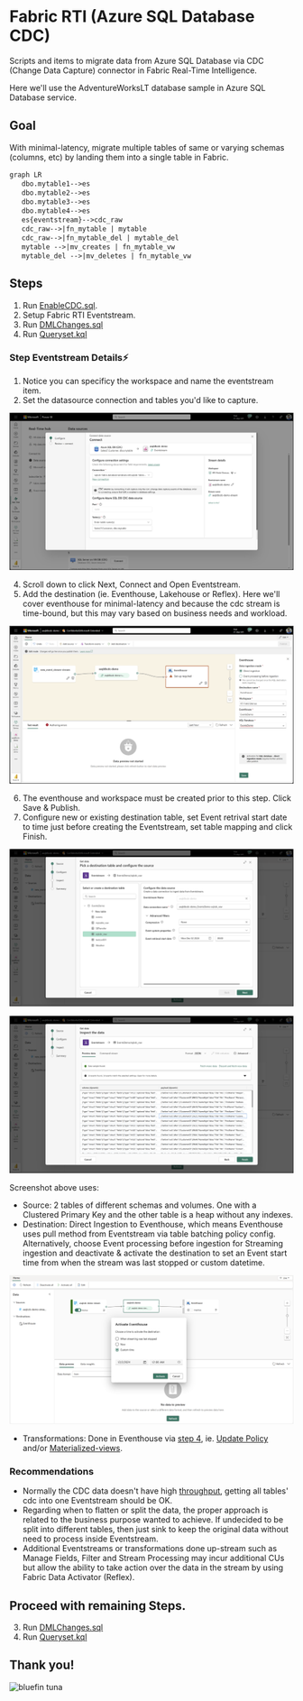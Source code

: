 # Fabric RTI (Azure SQL Database CDC)
Scripts and items to migrate data from Azure SQL Database via CDC (Change Data Capture) connector in Fabric Real-Time Intelligence. 

Here we'll use the AdventureWorksLT database sample in Azure SQL Database service.

## Goal 
With minimal-latency, migrate multiple tables of same or varying schemas (columns, etc) by landing them into a single table in Fabric. 

```mermaid
graph LR
   dbo.mytable1-->es
   dbo.mytable2-->es
   dbo.mytable3-->es
   dbo.mytable4-->es
   es{eventstream}-->cdc_raw
   cdc_raw-->|fn_mytable | mytable
   cdc_raw-->|fn_mytable_del | mytable_del
   mytable -->|mv_creates | fn_mytable_vw
   mytable_del -->|mv_deletes | fn_mytable_vw
```

## Steps 
1. Run [EnableCDC.sql](EnableCDC.sql). 
2. Setup Fabric RTI Eventstream.
3. Run [DMLChanges.sql](DMLChanges.sql)
4. Run [Queryset.kql](Queryset.kql)


### Step Eventstream Details⚡
1. Notice you can specificy the workspace and name the eventstream item.
2. Set the datasource connection and tables you'd like to capture.

![EventstreamConnectSource.png](assets/EventstreamConnectSource.png "Eventstream Connect Datasource")

4. Scroll down to click Next, Connect and Open Eventstream.
5. Add the destination (ie. Eventhouse, Lakehouse or Reflex). Here we'll cover eventhouse for minimal-latency and because the cdc stream is time-bound, but this may vary based on business needs and workload.
   
![EventstreamDestination.png](assets/EventstreamDestination.png "Eventstream Desination")

6. The eventhouse and workspace must be created prior to this step. Click Save & Publish. 
7. Configure new or existing destination table, set Event retrival start date to time just before creating the Eventstream, set table mapping and click Finish.

![EventstreamDestinationConfigure.png](assets/EventstreamDestinationConfigure.png "Eventstream Destination Configure")

![EventstreamDestinationMapping.png](assets/EventstreamDestinationMapping.png "Table Mapping")

Screenshot above uses:
- Source: 2 tables of different schemas and volumes. One with a Clustered Primary Key and the other table is a heap without any indexes.
- Destination: Direct Ingestion to Eventhouse, which means Eventhouse uses pull method from Eventstream via table batching policy config. Alternatively, choose Event processing before ingestion for Streaming ingestion and deactivate & activate the destination to set an Event start time from when the stream was last stopped or custom datetime.
  
![EventstreamResumeCustomTime.png](assets/EventstreamResumeCustomTime.png "Event processing resumed")

- Transformations: Done in Eventhouse via [step 4](Queryset.kql), ie. [Update Policy](https://learn.microsoft.com/fabric/real-time-intelligence/table-update-policy) and/or [Materialized-views](https://learn.microsoft.com/fabric/real-time-intelligence/materialized-view).

### Recommendations
- Normally the CDC data doesn't have high [throughput](https://learn.microsoft.com/fabric/real-time-intelligence/event-streams/configure-settings#event-throughput-setting), getting all tables' cdc into one Eventstream should be OK. 
- Regarding when to flatten or split the data, the proper approach is related to the business purpose wanted to achieve. If undecided to be split into different tables, then just sink to keep the original data without need to process inside Eventstream.
- Additional Eventstreams or transformations done up-stream such as Manage Fields, Filter and Stream Processing may incur additional CUs but allow the ability to take action over the data  in the stream by using Fabric Data Activator (Reflex).

## Proceed with remaining Steps.
3. Run [DMLChanges.sql](DMLChanges.sql)
4. Run [Queryset.kql](Queryset.kql)

## Thank you!
![bluefin tuna](https://upload.wikimedia.org/wikipedia/commons/7/72/Large_bluefin_tuna_on_deck.jpg "bluefin tuna")

